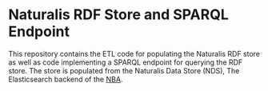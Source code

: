 # Naturalis RDF Store and SPARQL Endpoint

This repository contains the ETL code for populating the Naturalis RDF store as well as code implementing a SPARQL endpoint for querying the RDF store. The store is populated from the Naturalis Data Store (NDS), The Elasticsearch backend of the [NBA](https://github.com/naturalis/naturalis_data_api).


